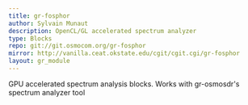 ```yaml
---
title: gr-fosphor
author: Sylvain Munaut
description: OpenCL/GL accelerated spectrum analyzer
type: Blocks
repo: git://git.osmocom.org/gr-fosphor
mirror: http://vanilla.ceat.okstate.edu/cgit/cgit.cgi/gr-fosphor
layout: gr_module
---
```


GPU accelerated spectrum analysis blocks. Works with gr-osmosdr's spectrum analyzer tool
